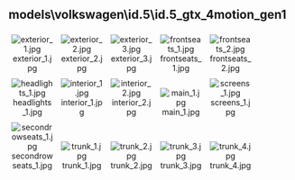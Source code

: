 ## models\volkswagen\id.5\id.5_gtx_4motion_gen1
<div class="col" style="display: inline-block; width: 16.66%; padding: 5px; box-sizing: border-box; text-align: center;">
<img src="https://media.evkx.net/multimedia/models/volkswagen/id.5/id.5_gtx_4motion_gen1/exterior_1_xst.jpg" class="img-thumbnail" alt="exterior_1.jpg">
exterior_1.jpg
</div>
<div class="col" style="display: inline-block; width: 16.66%; padding: 5px; box-sizing: border-box; text-align: center;">
<img src="https://media.evkx.net/multimedia/models/volkswagen/id.5/id.5_gtx_4motion_gen1/exterior_2_xst.jpg" class="img-thumbnail" alt="exterior_2.jpg">
exterior_2.jpg
</div>
<div class="col" style="display: inline-block; width: 16.66%; padding: 5px; box-sizing: border-box; text-align: center;">
<img src="https://media.evkx.net/multimedia/models/volkswagen/id.5/id.5_gtx_4motion_gen1/exterior_3_xst.jpg" class="img-thumbnail" alt="exterior_3.jpg">
exterior_3.jpg
</div>
<div class="col" style="display: inline-block; width: 16.66%; padding: 5px; box-sizing: border-box; text-align: center;">
<img src="https://media.evkx.net/multimedia/models/volkswagen/id.5/id.5_gtx_4motion_gen1/frontseats_1_xst.jpg" class="img-thumbnail" alt="frontseats_1.jpg">
frontseats_1.jpg
</div>
<div class="col" style="display: inline-block; width: 16.66%; padding: 5px; box-sizing: border-box; text-align: center;">
<img src="https://media.evkx.net/multimedia/models/volkswagen/id.5/id.5_gtx_4motion_gen1/frontseats_2_xst.jpg" class="img-thumbnail" alt="frontseats_2.jpg">
frontseats_2.jpg
</div>
<div class="col" style="display: inline-block; width: 16.66%; padding: 5px; box-sizing: border-box; text-align: center;">
<img src="https://media.evkx.net/multimedia/models/volkswagen/id.5/id.5_gtx_4motion_gen1/headlights_1_xst.jpg" class="img-thumbnail" alt="headlights_1.jpg">
headlights_1.jpg
</div>
<div class="col" style="display: inline-block; width: 16.66%; padding: 5px; box-sizing: border-box; text-align: center;">
<img src="https://media.evkx.net/multimedia/models/volkswagen/id.5/id.5_gtx_4motion_gen1/interior_1_xst.jpg" class="img-thumbnail" alt="interior_1.jpg">
interior_1.jpg
</div>
<div class="col" style="display: inline-block; width: 16.66%; padding: 5px; box-sizing: border-box; text-align: center;">
<img src="https://media.evkx.net/multimedia/models/volkswagen/id.5/id.5_gtx_4motion_gen1/interior_2_xst.jpg" class="img-thumbnail" alt="interior_2.jpg">
interior_2.jpg
</div>
<div class="col" style="display: inline-block; width: 16.66%; padding: 5px; box-sizing: border-box; text-align: center;">
<img src="https://media.evkx.net/multimedia/models/volkswagen/id.5/id.5_gtx_4motion_gen1/main_1_xst.jpg" class="img-thumbnail" alt="main_1.jpg">
main_1.jpg
</div>
<div class="col" style="display: inline-block; width: 16.66%; padding: 5px; box-sizing: border-box; text-align: center;">
<img src="https://media.evkx.net/multimedia/models/volkswagen/id.5/id.5_gtx_4motion_gen1/screens_1_xst.jpg" class="img-thumbnail" alt="screens_1.jpg">
screens_1.jpg
</div>
<div class="col" style="display: inline-block; width: 16.66%; padding: 5px; box-sizing: border-box; text-align: center;">
<img src="https://media.evkx.net/multimedia/models/volkswagen/id.5/id.5_gtx_4motion_gen1/secondrowseats_1_xst.jpg" class="img-thumbnail" alt="secondrowseats_1.jpg">
secondrowseats_1.jpg
</div>
<div class="col" style="display: inline-block; width: 16.66%; padding: 5px; box-sizing: border-box; text-align: center;">
<img src="https://media.evkx.net/multimedia/models/volkswagen/id.5/id.5_gtx_4motion_gen1/trunk_1_xst.jpg" class="img-thumbnail" alt="trunk_1.jpg">
trunk_1.jpg
</div>
<div class="col" style="display: inline-block; width: 16.66%; padding: 5px; box-sizing: border-box; text-align: center;">
<img src="https://media.evkx.net/multimedia/models/volkswagen/id.5/id.5_gtx_4motion_gen1/trunk_2_xst.jpg" class="img-thumbnail" alt="trunk_2.jpg">
trunk_2.jpg
</div>
<div class="col" style="display: inline-block; width: 16.66%; padding: 5px; box-sizing: border-box; text-align: center;">
<img src="https://media.evkx.net/multimedia/models/volkswagen/id.5/id.5_gtx_4motion_gen1/trunk_3_xst.jpg" class="img-thumbnail" alt="trunk_3.jpg">
trunk_3.jpg
</div>
<div class="col" style="display: inline-block; width: 16.66%; padding: 5px; box-sizing: border-box; text-align: center;">
<img src="https://media.evkx.net/multimedia/models/volkswagen/id.5/id.5_gtx_4motion_gen1/trunk_4_xst.jpg" class="img-thumbnail" alt="trunk_4.jpg">
trunk_4.jpg
</div>
